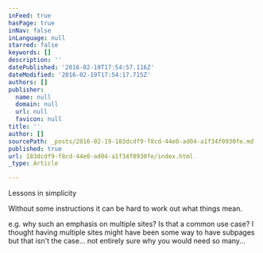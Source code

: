 ```yaml
---
inFeed: true
hasPage: true
inNav: false
inLanguage: null
starred: false
keywords: []
description: ''
datePublished: '2016-02-19T17:54:57.116Z'
dateModified: '2016-02-19T17:54:17.715Z'
authors: []
publisher:
  name: null
  domain: null
  url: null
  favicon: null
title: ''
author: []
sourcePath: _posts/2016-02-19-183dcdf9-f8cd-44e0-ad04-a1f34f0930fe.md
published: true
url: 183dcdf9-f8cd-44e0-ad04-a1f34f0930fe/index.html
_type: Article

---
```

Lessons in simplicity

Without some instructions it can be hard to work out what things mean.

e.g. why such an emphasis on multiple sites? Is that a common use case? I thought having multiple sites might have been some way to have subpages but that isn't the case... not entirely sure why you would need so many...